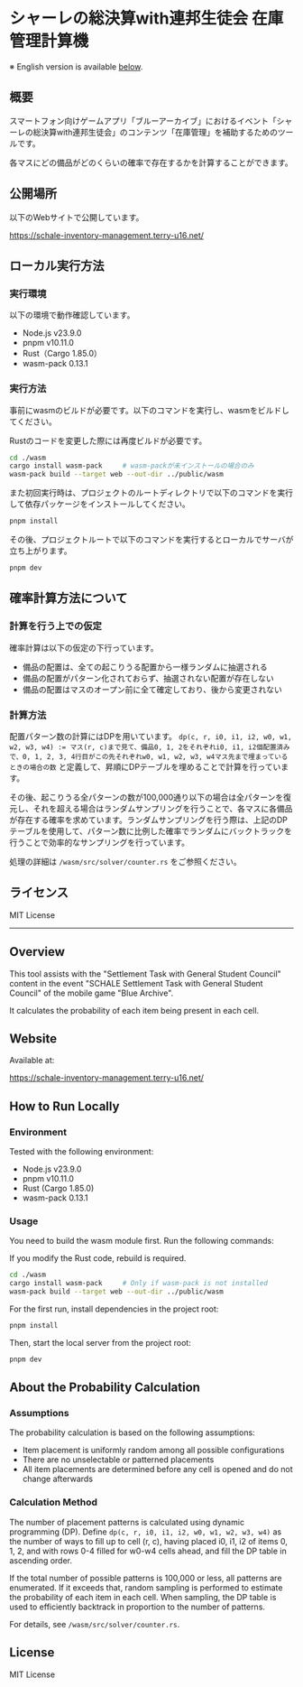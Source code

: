 # シャーレの総決算with連邦生徒会 在庫管理計算機

※ English version is available [below](#overview).

## 概要

スマートフォン向けゲームアプリ「ブルーアーカイブ」におけるイベント「シャーレの総決算with連邦生徒会」のコンテンツ「在庫管理」を補助するためのツールです。

各マスにどの備品がどのくらいの確率で存在するかを計算することができます。

## 公開場所

以下のWebサイトで公開しています。

https://schale-inventory-management.terry-u16.net/

## ローカル実行方法

### 実行環境

以下の環境で動作確認しています。

- Node.js v23.9.0
- pnpm v10.11.0
- Rust（Cargo 1.85.0）
- wasm-pack 0.13.1

### 実行方法

事前にwasmのビルドが必要です。以下のコマンドを実行し、wasmをビルドしてください。

Rustのコードを変更した際には再度ビルドが必要です。

```sh
cd ./wasm
cargo install wasm-pack     # wasm-packが未インストールの場合のみ
wasm-pack build --target web --out-dir ../public/wasm
```

また初回実行時は、プロジェクトのルートディレクトリで以下のコマンドを実行して依存パッケージをインストールしてください。

```sh
pnpm install
```

その後、プロジェクトルートで以下のコマンドを実行するとローカルでサーバが立ち上がります。

```sh
pnpm dev
```

## 確率計算方法について

### 計算を行う上での仮定

確率計算は以下の仮定の下行っています。

- 備品の配置は、全ての起こりうる配置から一様ランダムに抽選される
- 備品の配置がパターン化されておらず、抽選されない配置が存在しない
- 備品の配置はマスのオープン前に全て確定しており、後から変更されない

### 計算方法

配置パターン数の計算にはDPを用いています。 `dp(c, r, i0, i1, i2, w0, w1, w2, w3, w4) := マス(r, c)まで見て、備品0, 1, 2をそれぞれi0, i1, i2個配置済みで、0, 1, 2, 3, 4行目がこの先それぞれw0, w1, w2, w3, w4マス先まで埋まっているときの場合の数` と定義して、昇順にDPテーブルを埋めることで計算を行っています。

その後、起こりうる全パターンの数が100,000通り以下の場合は全パターンを復元し、それを超える場合はランダムサンプリングを行うことで、各マスに各備品が存在する確率を求めています。ランダムサンプリングを行う際は、上記のDPテーブルを使用して、パターン数に比例した確率でランダムにバックトラックを行うことで効率的なサンプリングを行っています。

処理の詳細は `/wasm/src/solver/counter.rs` をご参照ください。

## ライセンス

MIT License

---

## Overview

This tool assists with the "Settlement Task with General Student Council" content in the event "SCHALE Settlement Task with General Student Council" of the mobile game "Blue Archive".

It calculates the probability of each item being present in each cell.

## Website

Available at:

https://schale-inventory-management.terry-u16.net/

## How to Run Locally

### Environment

Tested with the following environment:

- Node.js v23.9.0
- pnpm v10.11.0
- Rust (Cargo 1.85.0)
- wasm-pack 0.13.1

### Usage

You need to build the wasm module first. Run the following commands:

If you modify the Rust code, rebuild is required.

```sh
cd ./wasm
cargo install wasm-pack     # Only if wasm-pack is not installed
wasm-pack build --target web --out-dir ../public/wasm
```

For the first run, install dependencies in the project root:

```sh
pnpm install
```

Then, start the local server from the project root:

```sh
pnpm dev
```

## About the Probability Calculation

### Assumptions

The probability calculation is based on the following assumptions:

- Item placement is uniformly random among all possible configurations
- There are no unselectable or patterned placements
- All item placements are determined before any cell is opened and do not change afterwards

### Calculation Method

The number of placement patterns is calculated using dynamic programming (DP). Define `dp(c, r, i0, i1, i2, w0, w1, w2, w3, w4)` as the number of ways to fill up to cell (r, c), having placed i0, i1, i2 of items 0, 1, 2, and with rows 0-4 filled for w0-w4 cells ahead, and fill the DP table in ascending order.

If the total number of possible patterns is 100,000 or less, all patterns are enumerated. If it exceeds that, random sampling is performed to estimate the probability of each item in each cell. When sampling, the DP table is used to efficiently backtrack in proportion to the number of patterns.

For details, see `/wasm/src/solver/counter.rs`.

## License

MIT License
